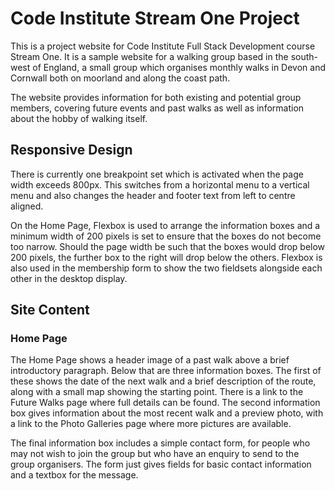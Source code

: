 # Code Institute Stream One Project
 
This is a project website for Code Institute Full Stack Development course Stream One. It is a sample website for a walking group based in the south-west of England, a small group which organises monthly walks in Devon and Cornwall both on moorland and along the coast path. 

The website provides information for both existing and potential group members, covering future events and past walks as well as information about the hobby of walking itself.

## Responsive Design

There is currently one breakpoint set which is activated when the page width exceeds 800px. This switches from a horizontal menu to a vertical menu and also changes the header and footer text from left to centre aligned.

On the Home Page, Flexbox is used to arrange the information boxes and a minimum width of 200 pixels is set to ensure that the boxes do not become too narrow. Should the page width be such that the boxes would drop below 200 pixels, the further box to the right will drop below the others. Flexbox is also used in the membership form to show the two fieldsets alongside each other in the desktop display.

## Site Content

### Home Page

The Home Page shows a header image of a past walk above a brief introductory paragraph. Below that are three information boxes. The first of these shows the date of the next walk and a brief description of the route, along with a small map showing the starting point. There is a link to the Future Walks page where full details can be found. The second information box gives information about the most recent walk and a preview photo, with a link to the Photo Galleries page where more pictures are available.

The final information box includes a simple contact form, for people who may not wish to join the group but who have an enquiry to send to the group organisers. The form just gives fields for basic contact information and a textbox for the message.
